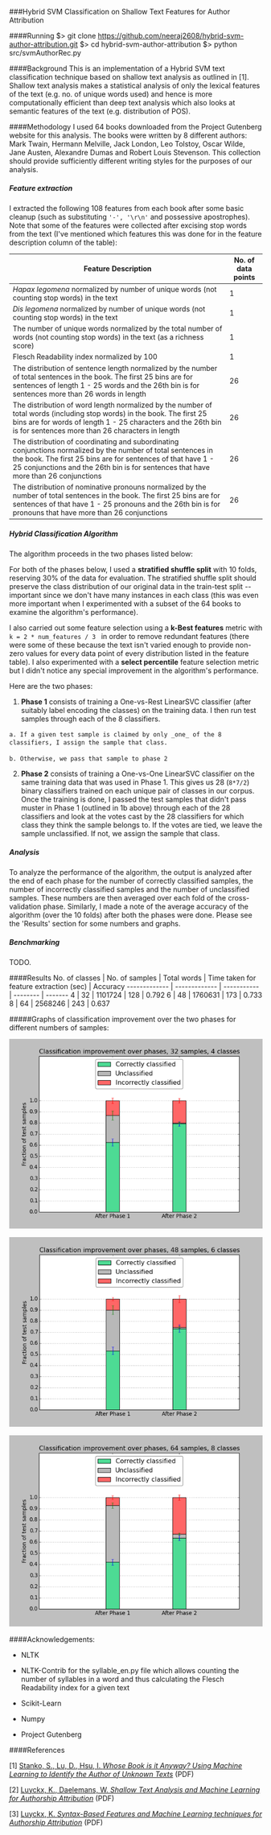 ###Hybrid SVM Classification on Shallow Text Features for Author Attribution

####Running
    $> git clone https://github.com/neeraj2608/hybrid-svm-author-attribution.git
    $> cd hybrid-svm-author-attribution
    $> python src/svmAuthorRec.py

####Background
This is an implementation of a Hybrid SVM text classification technique based on shallow text analysis as outlined in [1]. Shallow text analysis makes a statistical analysis of only the lexical features of the text (e.g. no. of unique words used) and hence is more computationally efficient than deep text analysis which also looks at semantic features of the text (e.g. distribution of POS).

####Methodology
I used 64 books downloaded from the Project Gutenberg website for this analysis. The books were written by 8 different authors: Mark Twain, Hermann Melville, Jack London, Leo Tolstoy, Oscar Wilde, Jane Austen, Alexandre Dumas and Robert Louis Stevenson. This collection should provide sufficiently different writing styles for the purposes of our analysis.

##### Feature extraction
I extracted the following 108 features from each book after some basic cleanup (such as substituting `'-', '\r\n'` and possessive apostrophes). Note that some of the features were collected after excising stop words from the text (I've mentioned which features this was done for in the feature description column of the table):

Feature Description | No. of data points
------- | -------
_Hapax legomena_ normalized by number of unique words (not counting stop words) in the text | 1
_Dis legomena_ normalized by number of unique words (not counting stop words) in the text | 1
The number of unique words normalized by the total number of words (not counting stop words) in the text (as a richness score) | 1
Flesch Readability index normalized by 100 | 1
The distribution of sentence length normalized by the number of total sentences in the book. The first 25 bins are for sentences of length 1 - 25 words and the 26th bin is for sentences more than 26 words in length | 26
The distribution of word length normalized by the number of total words (including stop words) in the book. The first 25 bins are for words of length 1 - 25 characters and the 26th bin is for sentences more than 26 characters in length | 26
The distribution of coordinating and subordinating conjunctions normalized by the number of total sentences in the book. The first 25 bins are for sentences of that have 1 - 25 conjunctions and the 26th bin is for sentences that have more than 26 conjunctions | 26
The distribution of nominative pronouns normalized by the number of total sentences in the book. The first 25 bins are for sentences of that have 1 - 25 pronouns and the 26th bin is for pronouns that have more than 26 conjunctions | 26

##### Hybrid Classification Algorithm
The algorithm proceeds in the two phases listed below:

For both of the phases below, I used a **stratified shuffle split** with 10 folds, reserving 30% of the data for evaluation. The stratified shuffle split should preserve the class distribution of our original data in the train-test split -- important since we don't have many instances in each class (this was even more important when I experimented with a subset of the 64 books to examine the algorithm's performance).

I also carried out some feature selection using a **k-Best features** metric with `k = 2 * num_features / 3 ` in order to remove redundant features (there were some of these because the text isn't varied enough to provide non-zero values for every data point of every distribution listed in the feature table). I also experimented with a **select percentile** feature selection metric but I didn't notice any special improvement in the algorithm's performance.

Here are the two phases:

  1. **Phase 1** consists of training a One-vs-Rest LinearSVC classifier (after suitably label encoding the classes) on the training data. I then run test samples through each of the 8 classifiers.

    a. If a given test sample is claimed by only _one_ of the 8 classifiers, I assign the sample that class.

    b. Otherwise, we pass that sample to phase 2

  2. **Phase 2** consists of training a One-vs-One LinearSVC classifier on the same training data that was used in Phase 1. This gives us 28 (`8*7/2`) binary classifiers trained on each unique pair of classes in our corpus. Once the training is done, I passed the test samples that didn't pass muster in Phase 1 (outlined in 1b above) through each of the 28 classifiers and look at the votes cast by the 28 classifiers for which class they think the sample belongs to. If the votes are tied, we leave the sample unclassified. If not, we assign the sample that class.

##### Analysis
To analyze the performance of the algorithm, the output is analyzed after the end of each phase for the number of correctly classified samples, the number of incorrectly classified samples and the number of unclassified samples. These numbers are then averaged over each fold of the cross-validation phase. Similarly, I made a note of the average accuracy of the algorithm (over the 10 folds) after both the phases were done. Please see the 'Results' section for some numbers and graphs.

##### Benchmarking
TODO.

####Results
No. of classes  | No. of samples | Total words | Time taken for feature extraction (sec) | Accuracy
-------------   | -------------  | ----------- | -------- | -------
4  | 32          |   1101724 | 128 | 0.792
6  | 48          |   1760631 | 173 | 0.733
8  | 64          |   2568246 | 243 | 0.637


#####Graphs of classification improvement over the two phases for different numbers of samples:

![4 classes, 32 samples](/sample_results/graph_4_32.png?raw=true)

![6 classes, 48 samples](/sample_results/graph_6_48.png?raw=true)

![8 classes, 64 samples](/sample_results/graph_8_64.png?raw=true)

####Acknowledgements:

* NLTK

* NLTK-Contrib for the syllable_en.py file which allows counting the number of syllables in a word and thus calculating the Flesch Readability index for a given text

* Scikit-Learn

* Numpy

* Project Gutenberg


####References

[1] [Stanko, S., Lu, D., Hsu, I. _Whose Book is it Anyway?
Using Machine Learning to Identify the Author of Unknown Texts_](cs229.stanford.edu/proj2013/StankoLuHsu-AuthorIdentification.pdf) (PDF)

[2] [Luyckx, K., Daelemans, W. _Shallow Text Analysis and Machine Learning for Authorship Attribution_](http://citeseerx.ist.psu.edu/viewdoc/download?doi=10.1.1.118.5550&rep=rep1&type=pdf) (PDF)

[3] [Luyckx, K. _Syntax-Based Features and Machine Learning techniques for Authorship Attribution_](http://www.cnts.ua.ac.be/stylometry/Papers/MAThesis_KimLuyckx.pdf) (PDF)


